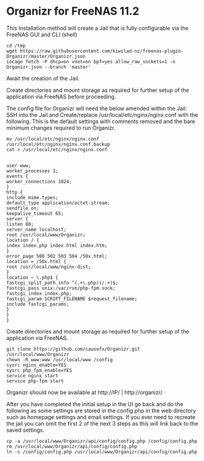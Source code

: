 # Organizr for FreeNAS 11.2

This Installation method will create a Jail that is fully configurable via the FreeNAS GUI and CLI (shell)

```
cd /tmp
wget https://raw.githubusercontent.com/kiwilad-nz/freenas-plugin-Organizr/master/Organizr.json
iocage fetch -P dhcp=on vnet=on bpf=yes allow_raw_sockets=1 -n Organizr.json --branch 'master'
```
Await the creation of the Jail.

Create directories and mount storage as required for further setup of the application via FreeNAS before proceeding.

The config file for Organizr will need the below amended within the Jail:
SSH into the Jail and Create/replace /usr/local/etc/nginx/nginx.conf with the following. 
This is the default settings with comments removed and the bare minimum changes required to run Organizr.

```
mv /usr/local/etc/nginx/nginx.conf /usr/local/etc/nginx/nginx.conf.backup
cat > /usr/local/etc/nginx/nginx.conf


user www;
worker_processes 1;
events {
worker_connections 1024;
}
http {
include mime.types;
default_type application/octet-stream;
sendfile on;
keepalive_timeout 65;
server {
listen 80;
server_name localhost;
root /usr/local/www/Organizr;
location / {
index index.php index.html index.htm;
}
error_page 500 502 503 504 /50x.html;
location = /50x.html {
root /usr/local/www/nginx-dist;
}
location ~ \.php$ {
fastcgi_split_path_info ^(.+\.php)(/.+)$;
fastcgi_pass unix:/var/run/php-fpm.sock;
fastcgi_index index.php;
fastcgi_param SCRIPT_FILENAME $request_filename;
include fastcgi_params;
}
}
}
```

Create directories and mount storage as required for further setup of the application via FreeNAS.

```
git clone https://github.com/causefx/Organizr.git /usr/local/www/Organizr
chown -R www:www /usr/local/www /config
sysrc nginx_enable=YES
sysrc php_fpm_enable=YES
service nginx start
service php-fpm start
```

Organizr should now be available at http://IP/ | http://organizr/

After you have completed the initial setup in the UI go back and do the following as some settings are stored in the config.php in the web directory such as homepage settings and email settings. If you ever need to recreate the jail you can omit the first 2 of the next 3 steps as this will link back to the saved settings.

```
cp -a /usr/local/www/Organizr/api/config/config.php /config/config.php
rm /usr/local/www/Organizr/api/config/config.php
ln -s /config/config.php /usr/local/www/Organizr/api/config/config.php
```

